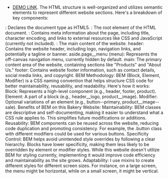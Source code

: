  - [DEMO LINK](https://Klimukalina.github.io/layout_creativeBakery/).
The HTML structure is well-organized and utilizes semantic elements to represent different website sections. Here's a breakdown of key components:
  <!DOCTYPE html>: Declares the document type as HTML5.
  <html>: The root element of the HTML document.
  <head>: Contains meta information about the page, including title, character encoding, and links to external resources like CSS and JavaScript (currently not included).
  <body>: The main content of the website.
  header: Contains the website header, including logo, navigation links, and potentially a tagline or banner.
  aside.page__menu (menu): Represents the off-canvas navigation menu, currently hidden by default.
  main: The primary content area of the website, containing sections like "Products" and "About Us."
  footer: Contains website footer information, such as contact details, social media links, and copyright.
BEM Methodology:
  BEM (Block, Element, Modifier) is a CSS naming convention that helps structure CSS code for better maintainability, reusability, and readability. Here's how it works:
  Block: Represents a high-level component (e.g., header, footer, product).
  Element: A part of a block (e.g., header__logo, product__image).
  Modifier: Optional variations of an element (e.g., button--primary, product__image--sale).
Benefits of BEM on this Bakery Website:
  Maintainability: BEM classes are descriptive and self-documenting, making it easier to understand what a CSS rule applies to. This simplifies future modifications or additions.
  Reusability: BEM components can be reused across the website, reducing code duplication and promoting consistency. For example, the .button class with different modifiers could be used for various buttons.
  Specificity Control: BEM helps avoid unintended style overrides by following a clear hierarchy. Blocks have lower specificity, making them less likely to be overridden by element or modifier styles.
  While this website doesn't utilize BEM for styling currently, implementing it would improve code efficiency and maintainability as the site grows.
Adaptability: I use mixins to create different styles for different screen sizes. For instance, on a large screen, the menu might be horizontal, while on a small screen, it might be vertical.
